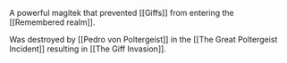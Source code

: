 A powerful magitek that prevented [[Giffs]] from entering the [[Remembered realm]].

Was destroyed by [[Pedro von Poltergeist]] in the [[The Great Poltergeist Incident]] resulting in [[The Giff Invasion]].